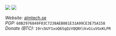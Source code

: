 ![](https://github-readme-stats.vercel.app/api?username=E-Almqvist&line_height=20&count_private=true&theme=light&hide_border=true) ![](https://github-readme-stats.vercel.app/api/top-langs/?username=E-Almqvist&exclude_repo=dotfiles,dwm,st,dmenu&layout=compact&count_private=true&theme=light&hide_border=true)

*Website:* <a href="http://almtech.se" target="_blank">almtech.se</a>
<br>
*PGP:* `68B2976849F03C7238AEB081E31A99CE3E75A158` 
<br>
*Donate (BTC):* `19rcbUY1xoQ6SqQzVQQNYikvGiuVGxKLPR`
